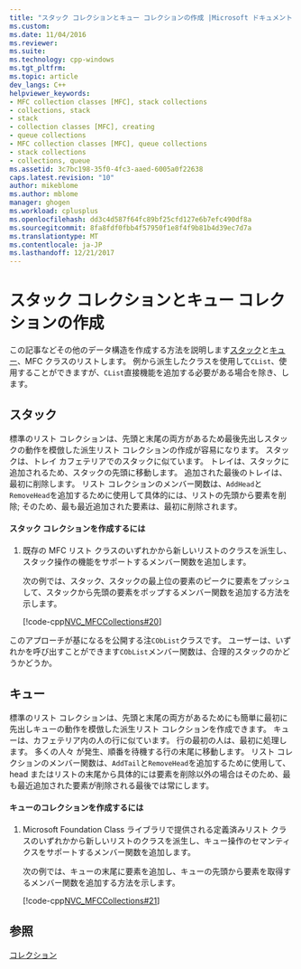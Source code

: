 ```yaml
---
title: "スタック コレクションとキュー コレクションの作成 |Microsoft ドキュメント"
ms.custom: 
ms.date: 11/04/2016
ms.reviewer: 
ms.suite: 
ms.technology: cpp-windows
ms.tgt_pltfrm: 
ms.topic: article
dev_langs: C++
helpviewer_keywords:
- MFC collection classes [MFC], stack collections
- collections, stack
- stack
- collection classes [MFC], creating
- queue collections
- MFC collection classes [MFC], queue collections
- stack collections
- collections, queue
ms.assetid: 3c7bc198-35f0-4fc3-aaed-6005a0f22638
caps.latest.revision: "10"
author: mikeblome
ms.author: mblome
manager: ghogen
ms.workload: cplusplus
ms.openlocfilehash: dd3c4d587f64fc89bf25cfd127e6b7efc490df8a
ms.sourcegitcommit: 8fa8fdf0fbb4f57950f1e8f4f9b81b4d39ec7d7a
ms.translationtype: MT
ms.contentlocale: ja-JP
ms.lasthandoff: 12/21/2017
---
```

# <a name="creating-stack-and-queue-collections"></a>スタック コレクションとキュー コレクションの作成
この記事などその他のデータ構造を作成する方法を説明します[スタック](#_core_stacks)と[キュー](#_core_queues)、MFC クラスのリストします。 例から派生したクラスを使用して`CList`、使用することができますが、`CList`直接機能を追加する必要がある場合を除き、します。  
  
##  <a name="_core_stacks"></a>スタック  
 標準のリスト コレクションは、先頭と末尾の両方があるため最後先出しスタックの動作を模倣した派生リスト コレクションの作成が容易になります。 スタックは、トレイ カフェテリアでのスタックに似ています。 トレイは、スタックに追加されるため、スタックの先頭に移動します。 追加された最後のトレイは、最初に削除します。 リスト コレクションのメンバー関数は、`AddHead`と`RemoveHead`を追加するために使用して具体的には、リストの先頭から要素を削除; そのため、最も最近追加された要素は、最初に削除されます。  
  
#### <a name="to-create-a-stack-collection"></a>スタック コレクションを作成するには  
  
1.  既存の MFC リスト クラスのいずれかから新しいリストのクラスを派生し、スタック操作の機能をサポートするメンバー関数を追加します。  
  
     次の例では、スタック、スタックの最上位の要素のピークに要素をプッシュして、スタックから先頭の要素をポップするメンバー関数を追加する方法を示します。  
  
     [!code-cpp[NVC_MFCCollections#20](../mfc/codesnippet/cpp/creating-stack-and-queue-collections_1.h)]  
  
 このアプローチが基になるを公開する注`CObList`クラスです。 ユーザーは、いずれかを呼び出すことができます`CObList`メンバー関数は、合理的スタックのかどうかどうか。  
  
##  <a name="_core_queues"></a>キュー  
 標準のリスト コレクションは、先頭と末尾の両方があるためにも簡単に最初に先出しキューの動作を模倣した派生リスト コレクションを作成できます。 キューは、カフェテリア内の人の行に似ています。 行の最初の人は、最初に処理します。 多くの人々 が発生、順番を待機する行の末尾に移動します。 リスト コレクションのメンバー関数は、`AddTail`と`RemoveHead`を追加するために使用して、head またはリストの末尾から具体的には要素を削除以外の場合はそのため、最も最近追加された要素が削除される最後では常にします。  
  
#### <a name="to-create-a-queue-collection"></a>キューのコレクションを作成するには  
  
1.  Microsoft Foundation Class ライブラリで提供される定義済みリスト クラスのいずれかから新しいリストのクラスを派生し、キュー操作のセマンティクスをサポートするメンバー関数を追加します。  
  
     次の例では、キューの末尾に要素を追加し、キューの先頭から要素を取得するメンバー関数を追加する方法を示します。  
  
     [!code-cpp[NVC_MFCCollections#21](../mfc/codesnippet/cpp/creating-stack-and-queue-collections_2.h)]  
  
## <a name="see-also"></a>参照  
 [コレクション](../mfc/collections.md)

